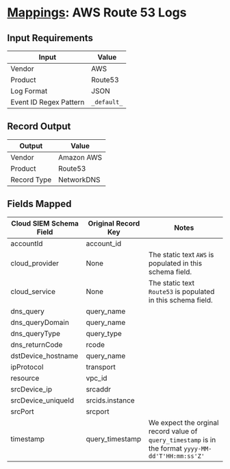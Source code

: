 # [Mappings](README.md): AWS Route 53 Logs

## Input Requirements

|Input|Value|
|-----|-----|
|Vendor|AWS|
|Product|Route53|
|Log Format|JSON|
|Event ID Regex Pattern|`_default_`|

## Record Output

|Output|Value|
|------|-----|
|Vendor|Amazon AWS|
|Product|Route53|
|Record Type|NetworkDNS|

## Fields Mapped

|Cloud SIEM Schema Field|Original Record Key|Notes|
|-----------------------|-------------------|-----|
|accountId|account_id||
|cloud_provider|None|The static text `AWS` is populated in this schema field.|
|cloud_service|None|The static text `Route53` is populated in this schema field.|
|dns_query|query_name||
|dns_queryDomain|query_name||
|dns_queryType|query_type||
|dns_returnCode|rcode||
|dstDevice_hostname|query_name||
|ipProtocol|transport||
|resource|vpc_id||
|srcDevice_ip|srcaddr||
|srcDevice_uniqueId|srcids.instance||
|srcPort|srcport||
|timestamp|query_timestamp|We expect the orginal record value of `query_timestamp` is in the format `yyyy-MM-dd'T'HH:mm:ss'Z'`|

